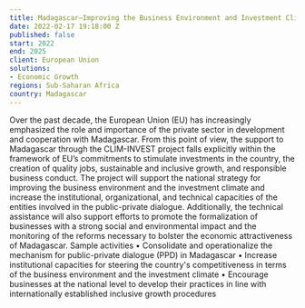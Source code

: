 ```yaml
---
title: Madagascar—Improving the Business Environment and Investment Climate (CLIM-INVEST)
date: 2022-02-17 19:18:00 Z
published: false
start: 2022
end: 2025
client: European Union
solutions:
- Economic Growth
regions: Sub-Saharan Africa
country: Madagascar
---
```


Over the past decade, the European Union (EU) has increasingly emphasized the role and importance of the private sector in development and cooperation with Madagascar. 
From this point of view, the support to Madagascar through the CLIM-INVEST project falls explicitly within the framework of EU’s commitments to stimulate investments in the country, the creation of quality jobs, sustainable and inclusive growth, and responsible business conduct.
The project will support the national strategy for improving the business environment and the investment climate and increase the institutional, organizational, and technical capacities of the entities involved in the public-private dialogue. Additionally, the technical assistance will also support efforts to promote the formalization of businesses with a strong social and environmental impact and the monitoring of the reforms necessary to bolster the economic attractiveness of Madagascar. 
Sample activities
•	Consolidate and operationalize the mechanism for public-private dialogue (PPD) in Madagascar
•	Increase institutional capacities for steering the country's competitiveness in terms of the business environment and the investment climate
•	Encourage businesses at the national level to develop their practices in line with internationally established inclusive growth procedures 
